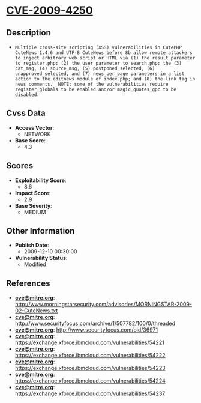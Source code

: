 
# [CVE-2009-4250](http://www.morningstarsecurity.com/advisories/MORNINGSTAR-2009-02-CuteNews.txt)

## Description

- `Multiple cross-site scripting (XSS) vulnerabilities in CutePHP CuteNews 1.4.6 and UTF-8 CuteNews before 8b allow remote attackers to inject arbitrary web script or HTML via (1) the result parameter to register.php; (2) the user parameter to search.php; the (3) cat_msg, (4) source_msg, (5) postponed_selected, (6) unapproved_selected, and (7) news_per_page parameters in a list action to the editnews module of index.php; and (8) the link tag in news comments.  NOTE: some of the vulnerabilities require register_globals to be enabled and/or magic_quotes_gpc to be disabled.`

## Cvss Data

- **Access Vector**:
  - NETWORK
- **Base Score**:
  - 4.3

## Scores

- **Exploitability Score**:
  - 8.6
- **Impact Score**:
  - 2.9
- **Base Severity**:
  - MEDIUM

## Other Information

- **Publish Date**:
  - 2009-12-10 00:30:00
- **Vulnerability Status**:
  - Modified

## References

- **cve@mitre.org**: http://www.morningstarsecurity.com/advisories/MORNINGSTAR-2009-02-CuteNews.txt
- **cve@mitre.org**: http://www.securityfocus.com/archive/1/507782/100/0/threaded
- **cve@mitre.org**: http://www.securityfocus.com/bid/36971
- **cve@mitre.org**: https://exchange.xforce.ibmcloud.com/vulnerabilities/54221
- **cve@mitre.org**: https://exchange.xforce.ibmcloud.com/vulnerabilities/54222
- **cve@mitre.org**: https://exchange.xforce.ibmcloud.com/vulnerabilities/54223
- **cve@mitre.org**: https://exchange.xforce.ibmcloud.com/vulnerabilities/54224
- **cve@mitre.org**: https://exchange.xforce.ibmcloud.com/vulnerabilities/54237
